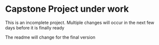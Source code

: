 # Capstone Project under work

This is an incomplete project.
Multiple changes will occur in the next few days before it is finally ready

The readme will change for the final version

